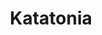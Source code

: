 ---
title: "Katatonia"
summary: "A metal band from Stockholm, Sweden, founded in 1991 by Jonas Renkse and Anders Nyström. Katatonia started as an atmospheric doom/death/black metal hybrid in the early 1990’s underground metal scene, but have over the years developed into highly unique progressive metal/rock band that keeps on exploring the boundaries of their own sound with each new release. Current line-up: Jonas Renkse - Vocals Anders Nyström - Guitar Niklas Sandin - Bass Daniel Moilanen - Drums Roger Öjersson - Guitar"
image: "katatonia.jpg"
apple_music_artist_url: "https://music.apple.com/gb/artist/katatonia/73592787"
---